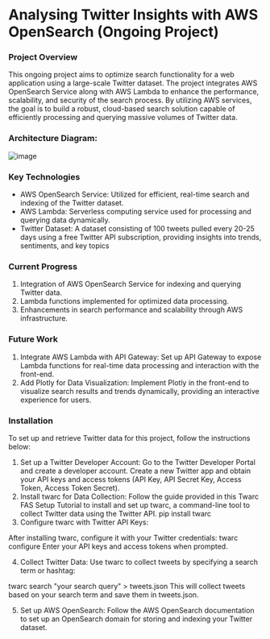# Analysing Twitter Insights with AWS OpenSearch (Ongoing Project)
### Project Overview
This ongoing project aims to optimize search functionality for a web application using a large-scale Twitter dataset. The project integrates AWS OpenSearch Service along with AWS Lambda to enhance the performance, scalability, and security of the search process. By utilizing AWS services, the goal is to build a robust, cloud-based search solution capable of efficiently processing and querying massive volumes of Twitter data.
### Architecture Diagram:
![image](https://github.com/user-attachments/assets/6266e442-0efd-496a-b569-d70e7184a54d)
### Key Technologies
 - AWS OpenSearch Service: Utilized for efficient, real-time search and indexing of the Twitter dataset.
 - AWS Lambda: Serverless computing service used for processing and querying data dynamically.
 - Twitter Dataset: A dataset consisting of 100 tweets pulled every 20-25 days using a free Twitter API subscription, providing insights into trends, sentiments, and key topics
### Current Progress
1. Integration of AWS OpenSearch Service for indexing and querying Twitter data.
2. Lambda functions implemented for optimized data processing.
3. Enhancements in search performance and scalability through AWS infrastructure.
### Future Work
1. Integrate AWS Lambda with API Gateway: Set up API Gateway to expose Lambda functions for real-time data processing and interaction with the front-end.
2. Add Plotly for Data Visualization: Implement Plotly in the front-end to visualize search results and trends dynamically, providing an interactive experience for users.
### Installation
To set up and retrieve Twitter data for this project, follow the instructions below:
1. Set up a Twitter Developer Account:
Go to the Twitter Developer Portal and create a developer account.
Create a new Twitter app and obtain your API keys and access tokens (API Key, API Secret Key, Access Token, Access Token Secret).
2. Install twarc for Data Collection:
Follow the guide provided in this Twarc FAS Setup Tutorial to install and set up twarc, a command-line tool to collect Twitter data using the Twitter API.
pip install twarc
3. Configure twarc with Twitter API Keys:

After installing twarc, configure it with your Twitter credentials:
twarc configure
Enter your API keys and access tokens when prompted.

4. Collect Twitter Data:
Use twarc to collect tweets by specifying a search term or hashtag:

twarc search "your search query" > tweets.json
This will collect tweets based on your search term and save them in tweets.json.

5. Set up AWS OpenSearch:
Follow the AWS OpenSearch documentation to set up an OpenSearch domain for storing and indexing your Twitter dataset.
